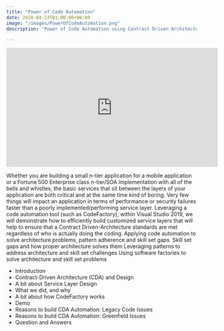 ```yaml
---
title: "Power of Code Automation"
date: 2020-04-23T01:00:00+00:00
image: "/images/PowerOfCodeAutomation.png"
description: 'Power of Code Automation using Contract Driven Architecture'

---
```

<iframe width="560" height="315" src="https://www.youtube.com/embed/zQ2embWwMUA" frameborder="0" allow="accelerometer; autoplay; clipboard-write; encrypted-media; gyroscope; picture-in-picture" allowfullscreen></iframe>

Whether you are building a small n-tier application for a mobile application or a Fortune 500 Enterprise class n-tier/SOA implementation with all of the bells and whistles, the basic services that sit between the layers of your application are both critical and at the same time kind of boring. Very few things will impact an application in terms of performance or security failures faster than a poorly implemented/performing service layer. Leveraging a code automation tool (such as CodeFactory), within Visual Studio 2019, we will demonstrate how to efficiently build customized service layers that will help to ensure that a Contract Driven-Architecture standards are met regardless of who is actually doing the coding. Applying code automation to solve architecture problems, pattern adherence and skill set gaps. Skill set gaps and how proper architecture solves them Leveraging patterns to address architecture and skill set challenges Using software factories to solve architecture and skill set problems

- Introduction
- Contract-Driven Architecture (CDA) and Design
- A bit about Service Layer Design
- What we did, and why
- A bit about how CodeFactory works
- Demo
- Reasons to build CDA Automation: Legacy Code Issues
- Reasons to build CDA Automation: Greenfield Issues
- Question and Answers
